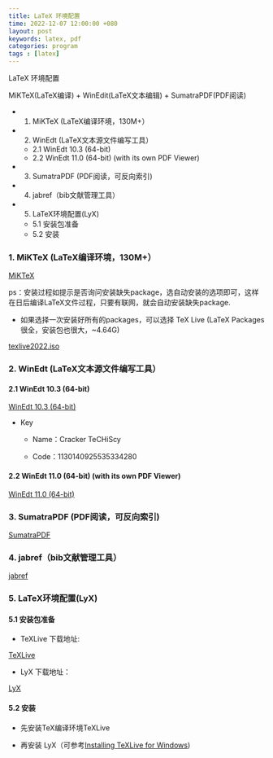 ```yaml
---
title: LaTeX 环境配置
time: 2022-12-07 12:00:00 +080
layout: post
keywords: latex, pdf
categories: program
tags : [latex]
---
```




LaTeX 环境配置

MiKTeX(LaTeX编译) + WinEdit(LaTeX文本编辑) + SumatraPDF(PDF阅读)


<!-- MarkdownTOC -->

- 1. MiKTeX (LaTeX编译环境，130M+）
- 2. WinEdt (LaTeX文本源文件编写工具）
	- 2.1 WinEdt 10.3 \(64-bit\)
	- 2.2 WinEdt 11.0 \(64-bit\)  \(with its own PDF Viewer\)
- 3. SumatraPDF \(PDF阅读，可反向索引\)
- 4. jabref（bib文献管理工具）
- 5. LaTeX环境配置\(LyX\)
	- 5.1 安装包准备
	- 5.2 安装

<!-- /MarkdownTOC -->


### 1. MiKTeX (LaTeX编译环境，130M+）

[MiKTeX](https://miktex.org/download/ctan/systems/win32/miktex/setup/windows-x64/basic-miktex-22.10-x64.exe)

ps：安装过程如提示是否询问安装缺失package，选自动安装的选项即可，这样在日后编译LaTeX文件过程，只要有联网，就会自动安装缺失package.

* 如果选择一次安装好所有的packages，可以选择
TeX Live (LaTeX Packages 很全，安装包也很大，~4.64G)

[texlive2022.iso](https://mirrors.cloud.tencent.com/CTAN/systems/texlive/Images/texlive2022.iso)

### 2. WinEdt (LaTeX文本源文件编写工具）

#### 2.1 WinEdt 10.3 (64-bit)

[WinEdt 10.3 (64-bit)](http://www.winedt.com/download/winedt103-64.exe)

* Key

    - Name：Cracker TeCHiScy

    - Code：1130140925535334280

#### 2.2 WinEdt 11.0 (64-bit)  (with its own PDF Viewer)

[WinEdt 11.0 (64-bit)](https://www.winedt.com/download/winedt11.exe)

### 3. SumatraPDF (PDF阅读，可反向索引)

[SumatraPDF](https://www.sumatrapdfreader.org/dl/rel/3.4.6/SumatraPDF-3.4.6-64-install.exe)

### 4. jabref（bib文献管理工具）

[jabref](https://www.jabref.org)

### 5. LaTeX环境配置(LyX)

#### 5.1 安装包准备

* TeXLive 下载地址:

[TeXLive](https://mirrors.cloud.tencent.com/CTAN/systems/texlive/Images/texlive2022.iso)

* LyX 下载地址：

[LyX](https://ftp.lip6.fr/pub/lyx/bin/2.3.6/LyX-2361-Installer-3-x64.exe)

#### 5.2 安装

* 先安装TeX编译环境TeXLive 

* 再安装 LyX（可参考[Installing TeXLive for Windows](https://wiki.lyx.org/Windows/TeXLive))